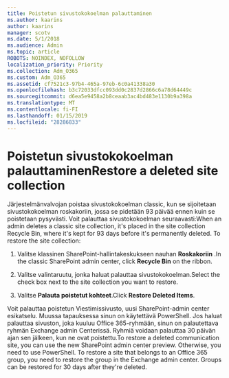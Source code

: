 ```yaml
---
title: Poistetun sivustokokoelman palauttaminen
ms.author: kaarins
author: kaarins
manager: scotv
ms.date: 5/1/2018
ms.audience: Admin
ms.topic: article
ROBOTS: NOINDEX, NOFOLLOW
localization_priority: Priority
ms.collection: Adm_O365
ms.custom: Adm_O365
ms.assetid: cf7521c3-97b4-465a-97eb-6c0a41338a30
ms.openlocfilehash: b3c72033dfcc093dd0c2837d2866c6a78d64449c
ms.sourcegitcommit: d6ea5e9458a2b8ceaab3ac4bd483e1130b9a398a
ms.translationtype: MT
ms.contentlocale: fi-FI
ms.lasthandoff: 01/15/2019
ms.locfileid: "28286833"
---
```

# <a name="restore-a-deleted-site-collection"></a><span data-ttu-id="7ae28-102">Poistetun sivustokokoelman palauttaminen</span><span class="sxs-lookup"><span data-stu-id="7ae28-102">Restore a deleted site collection</span></span>

<span data-ttu-id="7ae28-p101">Järjestelmänvalvojan poistaa sivustokokoelman classic, kun se sijoitetaan sivustokokoelman roskakoriin, jossa se pidetään 93 päivää ennen kuin se poistetaan pysyvästi. Voit palauttaa sivustokokoelman seuraavasti:</span><span class="sxs-lookup"><span data-stu-id="7ae28-p101">When an admin deletes a classic site collection, it's placed in the site collection Recycle Bin, where it's kept for 93 days before it's permanently deleted. To restore the site collection:</span></span>
  
1. <span data-ttu-id="7ae28-105">Valitse klassinen SharePoint-hallintakeskukseen nauhan **Roskakoriin** .</span><span class="sxs-lookup"><span data-stu-id="7ae28-105">In the classic SharePoint admin center, click **Recycle Bin** on the ribbon.</span></span> 
    
2. <span data-ttu-id="7ae28-106">Valitse valintaruutu, jonka haluat palauttaa sivustokokoelman.</span><span class="sxs-lookup"><span data-stu-id="7ae28-106">Select the check box next to the site collection you want to restore.</span></span>
    
3. <span data-ttu-id="7ae28-107">Valitse **Palauta poistetut kohteet**.</span><span class="sxs-lookup"><span data-stu-id="7ae28-107">Click **Restore Deleted Items**.</span></span>
    
<span data-ttu-id="7ae28-p102">Voit palauttaa poistetun Viestimissivusto, uusi SharePoint-admin center esikatselu. Muussa tapauksessa sinun on käytettävä PowerShell. Jos haluat palauttaa sivuston, joka kuuluu Office 365-ryhmään, sinun on palautettava ryhmän Exchange admin Centerissä. Ryhmiä voidaan palauttaa 30 päivän ajan sen jälkeen, kun ne ovat poistettu.</span><span class="sxs-lookup"><span data-stu-id="7ae28-p102">To restore a deleted communication site, you can use the new SharePoint admin center preview. Otherwise, you need to use PowerShell. To restore a site that belongs to an Office 365 group, you need to restore the group in the Exchange admin center. Groups can be restored for 30 days after they're deleted.</span></span>
  

